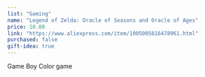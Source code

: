```yaml
---
list: "Gaming"
name: "Legend of Zelda: Oracle of Seasons and Oracle of Ages"
price: 10.00
link: "https://www.aliexpress.com/item/1005005816478961.html"
purchased: false
gift-idea: true
---
```

Game Boy Color game
